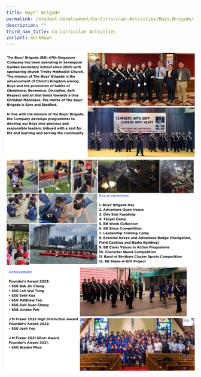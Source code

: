 ```yaml
---
title: Boys’ Brigade
permalink: /student-development/Co-Curricular-Activities/Boys-Brigade/
description: ""
third_nav_title: Co Curricular Activities
variant: markdown
---
```

![](/images/ccabb2024__1_.png)
![](/images/ccabb2024__2_.png)
![](/images/ccabb2024__3_.png)
